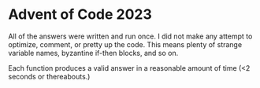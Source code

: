 # Advent of Code 2023

All of the answers were written and run once. I did not make any attempt to optimize, comment, or pretty up the code. This means plenty of strange variable names, byzantine if-then blocks, and so on.

Each function produces a valid answer in a reasonable amount of time (<2 seconds or thereabouts.)
